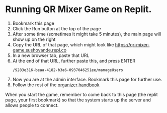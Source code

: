 # Running QR Mixer Game on Replit.

1. Bookmark this page
1. Click the Run button at the top of the page
1. After some time (sometimes it might take 5 minutes), the main page will show up on the right
1. Copy the URL of that page, which might look like https://qr-mixer-game.sushovande.repl.co
1. In a new browser tab, paste that URL
1. At the end of that URL, further paste this, and press ENTER 
    ```
    /9283e316-beaa-4182-b3a6-0937046251ee/manageUsers
    ```
1. Now you are at the admin interface. Bookmark this page for further use.
1. Follow the rest of the [organizer handbook](https://github.com/sushovande/qr-mixer-game/blob/main/docs/organizer-handbook.md)

When you start the game, remember to come back to this page
(the replit page, your first bookmark) so that the system starts
up the server and allows people to connect.